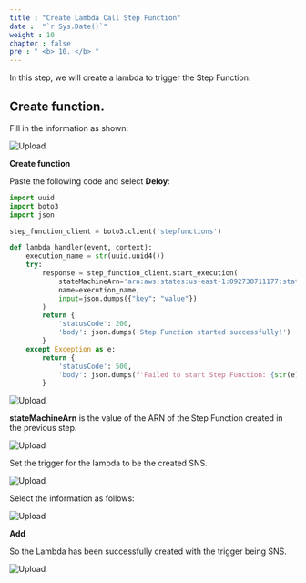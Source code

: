 ```yaml
---
title : "Create Lambda Call Step Function"
date :  "`r Sys.Date()`" 
weight : 10
chapter : false
pre : " <b> 10. </b> "
---
```


In this step, we will create a lambda to trigger the Step Function.

## Create function.

Fill in the information as shown:

![Upload](/images/10.callstepfun/n.png)

**Create function**

Paste the following code and select **Deloy**:

```python
import uuid
import boto3
import json

step_function_client = boto3.client('stepfunctions')

def lambda_handler(event, context):
    execution_name = str(uuid.uuid4())
    try:
        response = step_function_client.start_execution(
            stateMachineArn='arn:aws:states:us-east-1:092730711177:stateMachine:MyStateMachine-v47qbhrm7',
            name=execution_name,
            input=json.dumps({"key": "value"})
        )
        return {
            'statusCode': 200,
            'body': json.dumps('Step Function started successfully!')
        }
    except Exception as e:
        return {
            'statusCode': 500,
            'body': json.dumps(f'Failed to start Step Function: {str(e)}')
        }
```

![Upload](/images/10.callstepfun/n1.png)

**stateMachineArn** is the value of the ARN of the Step Function created in the previous step.

![Upload](/images/8.stepfun/n7.png)

Set the trigger for the lambda to be the created SNS.

![Upload](/images/10.callstepfun/n2.png)

Select the information as follows:

![Upload](/images/10.callstepfun/n3.png)

**Add**

So the Lambda has been successfully created with the trigger being SNS.

![Upload](/images/10.callstepfun/n4.png)